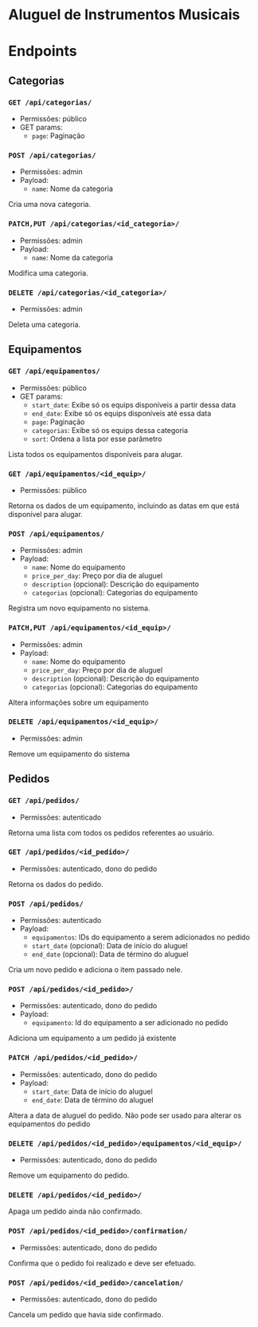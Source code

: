Aluguel de Instrumentos Musicais
================================

# Endpoints

## Categorias

### `GET /api/categorias/`
- Permissões: público
- GET params:
    + `page`: Paginação

### `POST /api/categorias/`
- Permissões: admin
- Payload:
    + `name`: Nome da categoria

Cria uma nova categoria.

### `PATCH,PUT /api/categorias/<id_categoria>/`
- Permissões: admin
- Payload:
    + `name`: Nome da categoria

Modifica uma categoria.

### `DELETE /api/categorias/<id_categoria>/`
- Permissões: admin

Deleta uma categoria.


## Equipamentos

### `GET /api/equipamentos/`
- Permissões: público
- GET params:
    + `start_date`: Exibe só os equips disponíveis a partir dessa data
    + `end_date`: Exibe só os equips disponíveis até essa data
    + `page`: Paginação
    + `categorias`: Exibe só os equips dessa categoria
    + `sort`: Ordena a lista por esse parâmetro

Lista todos os equipamentos disponíveis para alugar.

### `GET /api/equipamentos/<id_equip>/`
- Permissões: público

Retorna os dados de um equipamento, incluindo as datas em que está disponível para alugar.

### `POST /api/equipamentos/`
- Permissões: admin
- Payload:
    + `name`: Nome do equipamento
    + `price_per_day`: Preço por dia de aluguel
    + `description` (opcional): Descrição do equipamento
    + `categorias` (opcional): Categorias do equipamento

Registra um novo equipamento no sistema.

### `PATCH,PUT /api/equipamentos/<id_equip>/`
- Permissões: admin
- Payload:
    + `name`: Nome do equipamento
    + `price_per_day`: Preço por dia de aluguel
    + `description` (opcional): Descrição do equipamento
    + `categorias` (opcional): Categorias do equipamento

Altera informações sobre um equipamento

### `DELETE /api/equipamentos/<id_equip>/`
- Permissões: admin

Remove um equipamento do sistema


## Pedidos

### `GET /api/pedidos/`
- Permissões: autenticado

Retorna uma lista com todos os pedidos referentes ao usuário.

### `GET /api/pedidos/<id_pedido>/`
- Permissões: autenticado, dono do pedido

Retorna os dados do pedido.

### `POST /api/pedidos/`
- Permissões: autenticado
- Payload:
    + `equipamentos`: IDs do equipamento a serem adicionados no pedido
    + `start_date` (opcional): Data de início do aluguel
    + `end_date` (opcional): Data de término do aluguel

Cria um novo pedido e adiciona o item passado nele.

### `POST /api/pedidos/<id_pedido>/`
- Permissões: autenticado, dono do pedido
- Payload:
    + `equipamento`: Id do equipamento a ser adicionado no pedido
    
Adiciona um equipamento a um pedido já existente

### `PATCH /api/pedidos/<id_pedido>/`
- Permissões: autenticado, dono do pedido
- Payload:
    + `start_date`: Data de início do aluguel
    + `end_date`: Data de término do aluguel

Altera a data de aluguel do pedido. Não pode ser usado para alterar os equipamentos do pedido

### `DELETE /api/pedidos/<id_pedido>/equipamentos/<id_equip>/`
- Permissões: autenticado, dono do pedido

Remove um equipamento do pedido.

### `DELETE /api/pedidos/<id_pedido>/`

Apaga um pedido ainda não confirmado.

### `POST /api/pedidos/<id_pedido>/confirmation/`
- Permissões: autenticado, dono do pedido

Confirma que o pedido foi realizado e deve ser efetuado.

### `POST /api/pedidos/<id_pedido>/cancelation/`
- Permissões: autenticado, dono do pedido

Cancela um pedido que havia side confirmado.
